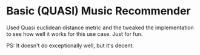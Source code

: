 # Basic (QUASI) Music Recommender

Used Quasi euclidean distance metric and the tweaked the implementation to see how well it works for this use case. Just for fun. 

PS: It doesn't do exceptionally well, but it's decent.
